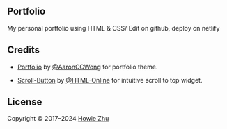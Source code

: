 ## Portfolio

My personal portfolio using HTML & CSS/
Edit on github, deploy on netlify

## Credits

- [Portfolio](https://github.com/AaronCCWong/portfolio) by [@AaronCCWong](https://github.com/AaronCCWong/) for portfolio theme.

- [Scroll-Button](https://html-online.com/articles/dynamic-scroll-back-top-page-button-javascript/) by [@HTML-Online](https://html-online.com) for intuitive scroll to top widget.

## License

Copyright © 2017–2024 [Howie Zhu](https://howiezhu.com)
